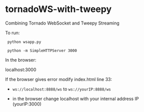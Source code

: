 # tornadoWS-with-tweepy
Combining Tornado WebSocket and Tweepy Streaming

To run:

<code> python wsapp.py </code>

<code> python -m SimpleHTTPServer 3000 </code>

In the browser:

localhost:3000

If the browser gives error modify index.html line 33: 

*  <code>ws://localhost:8888/ws</code> to <code>ws://yourIP:8888/ws</code>
  
*  in the browser change localhost with your internal address IP (yourIP:3000)





